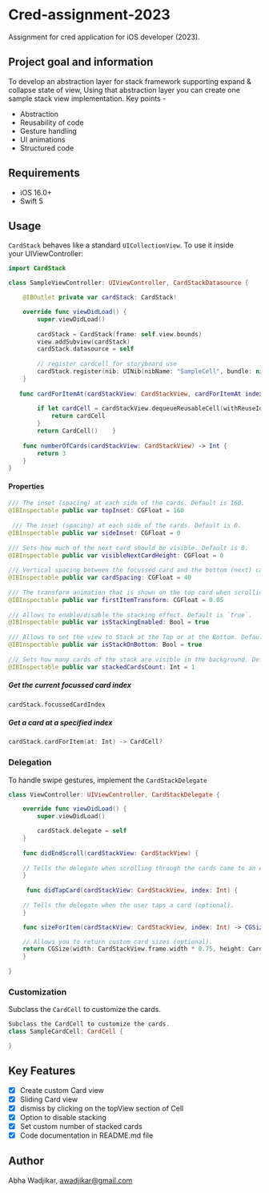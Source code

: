 # Cred-assignment-2023
Assignment for cred application for iOS developer (2023).

## Project goal and information
To develop an abstraction layer for stack framework supporting expand & collapse state
of view, Using that abstraction layer you can create one sample stack view
implementation. Key points -

- Abstraction
- Reusability of code
- Gesture handling
- UI animations
- Structured code

## Requirements
* iOS 16.0+
* Swift 5

## Usage
`CardStack` behaves like a standard `UICollectionView`. To use it inside your UIViewController:

```swift
import CardStack

class SampleViewController: UIViewController, CardStackDatasource {

    @IBOutlet private var cardStack: CardStack!

    override func viewDidLoad() {
        super.viewDidLoad()
        
        cardStack = CardStack(frame: self.view.bounds)
        view.addSubview(cardStack)
        cardStack.datasource = self
        
        // register cardcell for storyboard use
        cardStack.register(nib: UINib(nibName: "SampleCell", bundle: nil), forCellWithReuseIdentifier: "SampleCell")
    }
    
   func cardForItemAt(cardStackView: CardStackView, cardForItemAt index: Int) -> CardCell {
        
        if let cardCell = cardStackView.dequeueReusableCell(withReuseIdentifier: "SampleCell", for: index) as? SampleCardCell {
            return cardCell
        }
        return CardCell()    }
    
    func numberOfCards(cardStackView: CardStackView) -> Int {
        return 3
    }
}
```

#### Properties
```swift
/// The inset (spacing) at each side of the cards. Default is 160.
@IBInspectable public var topInset: CGFloat = 160
    
 /// The inset (spacing) at each side of the cards. Default is 0.
@IBInspectable public var sideInset: CGFloat = 0
    
/// Sets how much of the next card should be visible. Default is 0.
@IBInspectable public var visibleNextCardHeight: CGFloat = 0 
   
/// Vertical spacing between the focussed card and the bottom (next) card. Default is 40.
@IBInspectable public var cardSpacing: CGFloat = 40
    
/// The transform animation that is shown on the top card when scrolling through the cards. Default is 0.05.
@IBInspectable public var firstItemTransform: CGFloat = 0.05
    
/// Allows to enable/disable the stacking effect. Default is `true`.
@IBInspectable public var isStackingEnabled: Bool = true
    
/// Allows to set the view to Stack at the Top or at the Bottom. Default is `true`.
@IBInspectable public var isStackOnBottom: Bool = true
    
/// Sets how many cards of the stack are visible in the background. Default is 1.
@IBInspectable public var stackedCardsCount: Int = 1
```

##### Get the current focussed card index
```swift
cardStack.focussedCardIndex
```

##### Get a card at a specified index
```swift
cardStack.cardForItem(at: Int) -> CardCell?
```

### Delegation
To handle swipe gestures, implement the `CardStackDelegate`


```swift
class ViewController: UIViewController, CardStackDelegate {

    override func viewDidLoad() {
        super.viewDidLoad()

        cardStack.delegate = self
    }
    
    func didEndScroll(cardStackView: CardStackView) {
    
    // Tells the delegate when scrolling through the cards came to an end (optional).
    }
    
     func didTapCard(cardStackView: CardStackView, index: Int) {
    
    // Tells the delegate when the user taps a card (optional).
    }

    func sizeForItem(cardStackView: CardStackView, index: Int) -> CGSize {

    // Allows you to return custom card sizes (optional).
    return CGSize(width: CardStackView.frame.width * 0.75, height: CardStackView.frame.height * 0.75)
    }
    
}
```

### Customization
Subclass the `CardCell` to customize the cards.
```swift
Subclass the CardCell to customize the cards.
class SampleCardCell: CardCell {

}

```

## Key Features
- [x] Create custom Card view
- [x] Sliding Card view
- [x] dismiss by clicking on the topView section of Cell
- [x] Option to disable stacking
- [x] Set custom number of stacked cards
- [x] Code documentation in README.md file

## Author
Abha Wadjikar, awadjikar@gmail.com

